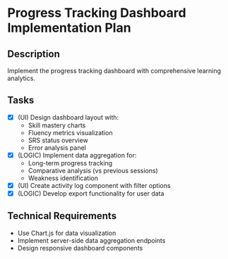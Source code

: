 # Progress Tracking Dashboard Implementation Plan

## Description
Implement the progress tracking dashboard with comprehensive learning analytics.

## Tasks
- [x] (UI) Design dashboard layout with:
  - Skill mastery charts
  - Fluency metrics visualization
  - SRS status overview
  - Error analysis panel
- [x] (LOGIC) Implement data aggregation for:
  - Long-term progress tracking
  - Comparative analysis (vs previous sessions)
  - Weakness identification
- [x] (UI) Create activity log component with filter options
- [x] (LOGIC) Develop export functionality for user data

## Technical Requirements
- Use Chart.js for data visualization
- Implement server-side data aggregation endpoints
- Design responsive dashboard components